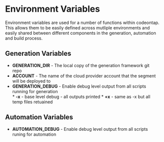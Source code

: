 # Environment Variables

Environment variables are used for a number of functions within codeontap. This allows them to be easily defined across mutliple environments and easily shared between different components in the generation, automation and build process.

## Generation Variables

* **GENERATION_DIR** - The local copy of the generation framework git repo
* **ACCOUNT** - The name of the cloud provider account that the segment will be deployed to
* **GENERATION_DEBUG** - Enable debug level output from all scripts running for generation      
        * **-x** - base level debug - all outputs printed
        * **+x** - same as -x but all temp files retuained

## Automation Variables

* **AUTOMATION_DEBUG** - Enable debug level output from all scripts runing for automation
